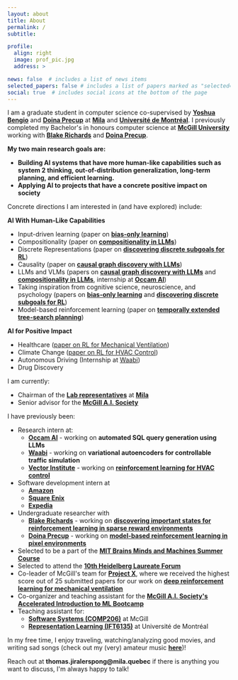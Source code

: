 ```yaml
---
layout: about
title: About
permalink: /
subtitle:

profile:
  align: right
  image: prof_pic.jpg
  address: >

news: false  # includes a list of news items
selected_papers: false # includes a list of papers marked as "selected={true}"
social: true  # includes social icons at the bottom of the page
---
```


I am a graduate student in computer science co-supervised by __[Yoshua Bengio](https://yoshuabengio.org/)__ and __[Doina Precup](https://mila.quebec/en/person/doina-precup/)__ at __[Mila](https://mila.quebec/en/)__ and __[Université de Montréal](https://www.umontreal.ca/)__. I previously completed my Bachelor's in honours computer science at __[McGill University](https://www.mcgill.ca/)__ working with __[Blake Richards](https://mila.quebec/en/person/blake-richards/)__ and __[Doina Precup](https://cs.mcgill.ca/~dprecup/)__.

__My two main research goals are:__
- __Building AI systems that have more human-like capabilities such as system 2 thinking, out-of-distribution generalization, long-term planning, and efficient learning.__
- __Applying AI to projects that have a concrete positive impact on society__

Concrete directions I am interested in (and have explored) include:

__AI With Human-Like Capabilities__
- Input-driven learning (paper on __[bias-only learning](https://arxiv.org/pdf/2407.00957)__)
- Compositionality (paper on __[compositionality in LLMs](https://arxiv.org/pdf/2410.01444)__)
- Discrete Representations (paper on __[discovering discrete subgoals for RL](https://arxiv.org/pdf/2210.05845)__)
- Causality (paper on __[causal graph discovery with LLMs](https://arxiv.org/pdf/2402.01207)__)
- LLMs and VLMs (papers on __[causal graph discovery with LLMs](https://arxiv.org/pdf/2402.01207)__ and __[compositionality in LLMs](https://arxiv.org/pdf/2410.01444)__, internship at __[Occam AI](https://www.occam.ai/)__)
- Taking inspiration from cognitive science, neuroscience, and psychology (papers on __[bias-only learning](https://arxiv.org/pdf/2407.00957)__ and __[discovering discrete subgoals for RL](https://arxiv.org/pdf/2210.05845)__)
- Model-based reinforcement learning (paper on __[temporally extended tree-search planning](https://arxiv.org/pdf/2310.09997)__)

__AI for Positive Impact__
- Healthcare ([paper on RL for Mechanical Ventilation](https://ojs.aaai.org/index.php/AAAI/article/view/26862))
- Climate Change ([paper on RL for HVAC Control](https://arxiv.org/pdf/2308.05711))
- Autonomous Driving (Internship at [Waabi](https://waabi.ai/))
- Drug Discovery

<!-- 
My primary research interests are:
- Incorporating ideas from __cognitive science__, __neuroscience__, and __causality__ into our AI models/RL agents in order to give them more human-like capabilities such as __out-of-distribution generalization__, __compositional reasoning__, and __long-term planning__

- Exploiting the capabilities of __LLMs__ to help train/improve our AI models/RL agents

<!-- - Understanding the capabilities and limitations of __LLMs__/__diffusion models__ as well as developing new LLM/diffusion model architectures/training paradigms -->
<!-- 
- Applying artificial intelligence to projects that have a __concrete positive impact on society__, by tackling problems related to __drug discovery__, __healthcare__, __climate change__, __autonomous driving__, etc. --> 

I am currently:
- Chairman of the __[Lab representatives](https://mila.quebec/en/mila-lab-reps/)__ at __[Mila](https://mila.quebec/en/)__
- Senior advisor for the __[McGill A.I. Society](https://mcgillai.com/)__
<!-- - is to __take inspiration from human cognition to develop independent and useful artificial intelligence systems which have a positive impact on society.__ -->

I have previously been:
- Research intern at:
  - __[Occam AI](https://www.occam.ai/)__ - working on __automated SQL query generation using LLMs__
  - __[Waabi](https://waabi.ai/)__ - working on __variational autoencoders for controllable traffic simulation__ 
  - __[Vector Institute](https://vectorinstitute.ai/)__ - working on __[reinforcement learning for HVAC control](https://arxiv.org/abs/2308.05711)__
- Software development intern at 
  - __[Amazon](https://www.amazon.ca/)__
  - __[Square Enix](https://www.square-enix.com/)__
  - __[Expedia](https://www.expedia.ca/)__
- Undergraduate researcher with
  - __[Blake Richards](https://mila.quebec/en/person/blake-richards/)__ - working on __[discovering important states for reinforcement learning in sparse reward environments](https://arxiv.org/abs/2210.05845)__ 
  - __[Doina Precup](https://cs.mcgill.ca/~dprecup/)__ - working on __[model-based reinforcement learning in pixel environments](https://arxiv.org/abs/2310.09997)__
- Selected to be a part of the __[MIT Brains Minds and Machines Summer Course](https://cbmm.mit.edu/summer-school)__
- Selected to attend the __[10th Heidelberg Laureate Forum](https://www.heidelberg-laureate-forum.org/forum/10th-hlf-2023.html)__ 
- Co-leader of McGill's team for __[Project X](https://www.uoft.ai/projectx)__, where we received the highest score out of 25 submitted papers for our work on __[deep reinforcement learning for mechanical ventilation](https://ojs.aaai.org/index.php/AAAI/article/view/26862)__
- Co-organizer and teaching assistant for the __[McGill A.I. Society's Accelerated Introduction to ML Bootcamp](https://mcgillai.com/mais202)__
- Teaching assistant for:
  - __[Software Systems (COMP206)](https://www.mcgill.ca/study/2024-2025/courses/comp-206)__ at McGill
  - __[Representation Learning (IFT6135)](https://sites.google.com/mila.quebec/ift6135-a2023/course-description)__ at Université de Montréal


<!-- 
I completed my Bachelor's in Honours Computer Science at __[McGill University](https://www.mcgill.ca/)__ where I worked with __[Professor Blake Richards](https://www.mcgill.ca/neuro/blake-richards-phd)__ and __[Dr. Chen Sun](https://linclab.mila.quebec/team/chen)__ on identifying important states for reinforcement learning in sparse reward environments, as well as with __[Professor Doina Precup](https://mila.quebec/en/person/doina-precup/)__ and __[Dr. Khimya Khetarpal](https://kkhetarpal.github.io/)__ on temporally extended models and planning using option models in pixel environments.

I was also previously an intern at __[Expedia](https://www.expedia.ca/)__, __[Square Enix](https://www.square-enix.com/)__, __[Amazon](https://www.amazon.ca/)__, the __[Vector Institute](https://vectorinstitute.ai/)__ and __[Waabi](https://waabi.ai/)__, as well as a __Technical Project Manager for the [McGill A.I. Society](https://mcgillai.com/)__, where I helped to organize, run, and teach __[MAIS 202](https://mcgillai.com/mais202)__, the Accelerated Introduction to ML Bootcamp every semester.

In 2022, I was a part of McGill's team in __[Project X](https://www.uoft.ai/projectx)__, a machine learning research competition organized by the University of Toronto. Our paper on using deep conservative reinforcement learning for mechanical ventilation treatment (which I co-first authored) received the highest score out of all 25 papers submitted to the competition, winning in the clinical practice category. 

I was also fortunate to be selected to participate in the __[10th Heidelberg Laureate Forum](https://www.heidelberg-laureate-forum.org/forum/10th-hlf-2023.html)__. -->
In my free time, I enjoy traveling, watching/analyzing good movies, and writing sad songs (check out my (very) amateur music __[here](https://soundcloud.com/jirato)__)! 

Reach out at __thomas.jiralerspong@mila.quebec__ if there is anything you want to discuss, I'm always happy to talk!

<!-- I am currently completing a research internship at __[Waabi](https://waabi.ai/)__, where I am working with __[Kelvin Wong](http://www.cs.toronto.edu/~kelvinwong/)__ and __[Chris Zhang](https://www.cs.toronto.edu/~cjhzhang/)__ on developing a realistic probabilistic traffic simulation using deep generative models.

I completed my Bachelor's in Honours Computer Science at __[McGill University](https://www.mcgill.ca/)__ where I worked with __[Professor Blake Richards](https://www.mcgill.ca/neuro/blake-richards-phd)__ and __[Dr. Chen Sun](https://linclab.mila.quebec/team/chen)__ in the __[LiNC lab](https://linclab.mila.quebec/home)__ on identifying important states for reinforcement learning in sparse reward environments, as well as with __[Professor Doina Precup](https://mila.quebec/en/person/doina-precup/)__ and __[Dr. Khimya Khetarpal](https://kkhetarpal.github.io/)__ in the __[Reasoning and Learning Lab](http://rl.cs.mcgill.ca/)__ on temporally extended models and planning using option models in pixel environments.

I was previously a __machine learning intern at the [Vector Institute for Artificial Intelligence](https://vectorinstitute.ai/)__, where I developed a reinforcement learning system for energy efficient data center HVAC control, did __research on statistical modelling with [Professor Christian Genest](https://www.math.mcgill.ca/cgenest/)__ and __[Dr. Bouchra Nasri](https://www.bouchrarnasri.com/)__ from the McGill Department of Mathematics and Statistics, completed internships at __AWS__, __Expedia__ and __Square Enix__,  and was a __Teaching Assistant for COMP206 (Software Systems) at McGill__.

I was also previously a __Technical Project Manager for the [McGill A.I. Society](https://mcgillai.com/)__, where I helped to organize, run, and teach __[MAIS 202](https://mcgillai.com/mais202)__, the Accelerated Introduction to ML Bootcamp, every semester (~30 students), and performed administrative tasks for the club. I am now a __Senior Advisor for the [McGill A.I. Society](https://mcgillai.com/)__, giving general advice and guidance to current club members.
 -->
